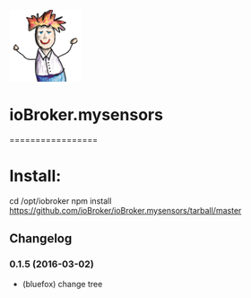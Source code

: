 ![Logo](admin/mysensors.png)
# ioBroker.mysensors
=================

# Install:

cd /opt/iobroker
npm install https://github.com/ioBroker/ioBroker.mysensors/tarball/master

## Changelog
### 0.1.5 (2016-03-02)
* (bluefox) change tree

